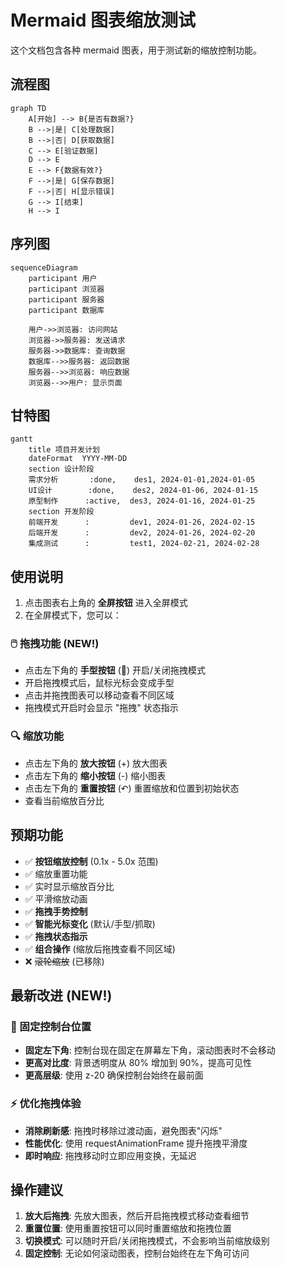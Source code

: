 # Mermaid 图表缩放测试

这个文档包含各种 mermaid 图表，用于测试新的缩放控制功能。

## 流程图

```mermaid
graph TD
    A[开始] --> B{是否有数据?}
    B -->|是| C[处理数据]
    B -->|否| D[获取数据]
    C --> E[验证数据]
    D --> E
    E --> F{数据有效?}
    F -->|是| G[保存数据]
    F -->|否| H[显示错误]
    G --> I[结束]
    H --> I
```

## 序列图

```mermaid
sequenceDiagram
    participant 用户
    participant 浏览器
    participant 服务器
    participant 数据库

    用户->>浏览器: 访问网站
    浏览器->>服务器: 发送请求
    服务器->>数据库: 查询数据
    数据库-->>服务器: 返回数据
    服务器-->>浏览器: 响应数据
    浏览器-->>用户: 显示页面
```

## 甘特图

```mermaid
gantt
    title 项目开发计划
    dateFormat  YYYY-MM-DD
    section 设计阶段
    需求分析       :done,    des1, 2024-01-01,2024-01-05
    UI设计        :done,    des2, 2024-01-06, 2024-01-15
    原型制作      :active,  des3, 2024-01-16, 2024-01-25
    section 开发阶段
    前端开发      :         dev1, 2024-01-26, 2024-02-15
    后端开发      :         dev2, 2024-01-26, 2024-02-20
    集成测试      :         test1, 2024-02-21, 2024-02-28
```

## 使用说明

1. 点击图表右上角的 **全屏按钮** 进入全屏模式
2. 在全屏模式下，您可以：

### 🖱️ 拖拽功能 (NEW!)
   - 点击左下角的 **手型按钮** (👋) 开启/关闭拖拽模式
   - 开启拖拽模式后，鼠标光标会变成手型
   - 点击并拖拽图表可以移动查看不同区域
   - 拖拽模式开启时会显示 "拖拽" 状态指示

### 🔍 缩放功能
   - 点击左下角的 **放大按钮** (+) 放大图表
   - 点击左下角的 **缩小按钮** (-) 缩小图表
   - 点击左下角的 **重置按钮** (↶) 重置缩放和位置到初始状态
   - 查看当前缩放百分比

## 预期功能

- ✅ **按钮缩放控制** (0.1x - 5.0x 范围)
- ✅ 缩放重置功能
- ✅ 实时显示缩放百分比
- ✅ 平滑缩放动画
- ✅ **拖拽手势控制**
- ✅ **智能光标变化** (默认/手型/抓取)
- ✅ **拖拽状态指示**
- ✅ **组合操作** (缩放后拖拽查看不同区域)
- ❌ ~~滚轮缩放~~ (已移除)

## 最新改进 (NEW!)

### 🔧 固定控制台位置
- **固定左下角**: 控制台现在固定在屏幕左下角，滚动图表时不会移动
- **更高对比度**: 背景透明度从 80% 增加到 90%，提高可见性
- **更高层级**: 使用 z-20 确保控制台始终在最前面

### ⚡ 优化拖拽体验
- **消除刷新感**: 拖拽时移除过渡动画，避免图表"闪烁"
- **性能优化**: 使用 requestAnimationFrame 提升拖拽平滑度
- **即时响应**: 拖拽移动时立即应用变换，无延迟

## 操作建议

1. **放大后拖拽**: 先放大图表，然后开启拖拽模式移动查看细节
2. **重置位置**: 使用重置按钮可以同时重置缩放和拖拽位置
3. **切换模式**: 可以随时开启/关闭拖拽模式，不会影响当前缩放级别
4. **固定控制**: 无论如何滚动图表，控制台始终在左下角可访问